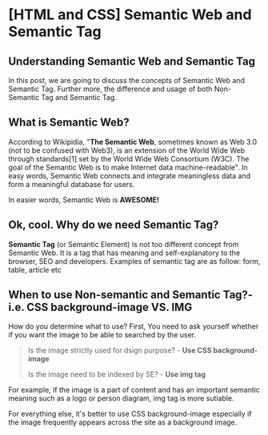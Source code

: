 [HTML and CSS] Semantic Web and Semantic Tag
===
## Understanding Semantic Web and Semantic Tag
In this post, we are going to discuss the concepts of Semantic Web and Semantic Tag. Further more, the difference and usage of both Non-Semantic Tag and Semantic Tag.

## What is Semantic Web?

  According to Wikipidia, "**The Semantic Web**, sometimes known as Web 3.0 (not to be confused with Web3), is an extension of the World Wide Web through standards[1] set by the World Wide Web Consortium (W3C). 
The goal of the Semantic Web is to make Internet data machine-readable".
In easy words, Semantic Web connects and integrate meaningless data and form a meaningful database for users.

In easier words, Semantic Web is **AWESOME!**

## Ok, cool. Why do we need Semantic Tag?

  **Semantic Tag** (or Semantic Element) is not too different concept from Semantic Web. It is a tag that has meaning and self-explanatory to the browser, SEO and developers.
Examples of semantic tag are as follow: form, table, article etc

## When to use Non-semantic and Semantic Tag?- i.e. CSS background-image VS. IMG

How do you determine what to use? First, You need to ask yourself whether if you want the image to be able to searched by the user.
  
  >Is the image strictly used for dsign purpose? - **Use CSS background-image**
  >
  >Is the image need to be indexed by SE? - **Use img tag**
    
For example, if the image is a part of content and has an important semantic meaning such as a logo or person diagram, img tag is more sutiable.

For everything else, it's better to use CSS background-image especially if the image frequently appears across the site as a background image.


  
